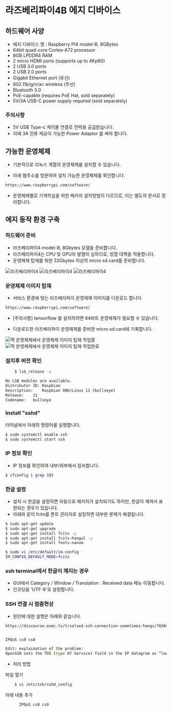 # 라즈베리파이4B 에지 디바이스

## 하드웨어 사양

- 에지 디바이스 명 : Raspberry PI4 model-B, 8GBytes 
- 64bit quad-core Cortex-A72 processor
- 8GB LPDDR4 RAM
- 2 micro HDMI ports (supports up to 4Kp60)
- 2 USB 3.0 ports
- 2 USB 2.0 ports
- Gigabit Ethernet port (유선)
- 802.11b/g/n/ac wireless (무선)
- Bluetooth 5.0
- PoE-capable (requires PoE Hat, sold separately)
- 5V/3A USB-C power supply required (sold separately)

### 주의사항

- 5V USB Type-c 케이블 연결로 전력을 공급받습니다. 
- 이때 3A 전류 제공이 가능한 Power Adaptor 를 써야 합니다.

## 가능한 운영체제

- 기본적으로 리눅스 계열의 운영체제를 설치할 수 있습니다.

- 아래 웹주소를 방문하여 설치 가능한 운영체제를 확인합니다.

```bash
https://www.raspberrypi.com/software/
```

- 운영체제별로 기계학습을 위한 패키지 설치방법이 다르므로, 이는 별도의 문서로 정리합니다.

## 에지 동작 환경 구축

### 하드웨어 준비

- 라즈베리파이4 model-B, 8Gbytes 모델을 준비합니다.
- 라즈베리파이4는 CPU 및 GPU의 발열이 심하므로, 방열 대책을 적용합니다.
- 운영체제 탑재를 위한 32Gbytes 이상의 micro sd card를 준비합니다.

![라즈베리파이4](img4doc/rpi01.jpg)
![라즈베리파이4](img4doc/rpi02.jpg)
![라즈베리파이4](img4doc/rpi03.jpg)


### 운영체제 이미지 탑재

- 서비스 환경에 맞는 라즈베리파이 운영체제 이미지를 다운로드 합니다. 

```bash
https://www.raspberrypi.com/software/
```

- [주의사항] tensorflow 를 설치하려면 64비트 운영체제가 필요할 수 있습니다.

- 다운로드한 라즈베리파이 운영체제를 준비한 micro sd card에 기록합니다.

![맥 운영체제에서 운영체제 이미지 탑재 작업중](img4doc/imager01.png)
![맥 운영체제에서 운영체제 이미지 탑재 작업완료](img4doc/imager02.png)


### 설치후 버전 확인 

```bash
    $ lsb_release -a
```

```bash
No LSB modules are available.
Distributor ID:	Raspbian
Description:	Raspbian GNU/Linux 11 (bullseye)
Release:	11
Codename:	bullseye
```

### Install "sshd"

터미널에서 아래의 명령어를 실행합니다.

```bash
$ sudo systemctl enable ssh
$ sudo systemctl start ssh
```

### IP 정보 확인

- IP 정보를 확인하여 내부/외부에서 접속합니다.

```bash
$ ifconfig | grep 192
```

### 한글 설정

- 설치 시 한글을 설정하면 자동으로 패키지가 설치되기도 하지만, 한글이 깨져서 표현되는 경우가 있습니다.
- 아래와 같이 fcitx를 폰트 관리자로 설정하면 대부분 문제가 해결됩니다.

```bash
$ sudo apt-get update
$ sudo apt-get upgrade
$ sudo apt-get install fcitx -y
$ sudo apt-get install fcitx-hangul -y
$ sudo apt-get install fonts-nanum

$ sudo vi /etc/default/im-config
IM_CONFIG_DEFAULT_MODE=fcitx
```

### ssh terminal에서 한글이 깨지는 경우

- GUI에서 Category / Window / Translation : Received data 메뉴 이동합니다.
- 인코딩을 'UTF-8'로 설정합니다.


### SSH 연결 시 멈춤현상

- 원인에 대한 설명은 아래와 같습니다.

```bash
https://discourse.osmc.tv/t/solved-ssh-connection-sometimes-hangs/76504/5


IPQoS cs0 cs0

Edit: explaination of the problem:
OpenSSH sets the TOS (type Of Service) field in the IP datagram as “lowdelay” for interactive sessions and “throughput” for non-interactive sessions. My router doesn’t handle properly those settings, so I changed them in Cs0, Cs0 (aka 0x00, 0x00) <==> (best effort, best effort) and solved the instability/freeze SSH issues.
```

- 처리 방법 

파일 열기 

```bash
    $ vi /etc/ssh/sshd_config
```

아래 내용 추가

```bash
      IPQoS cs0 cs0
```

